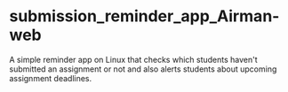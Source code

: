 # submission_reminder_app_Airman-web
A simple reminder app on Linux that checks which students haven't submitted an assignment or not and also alerts students about upcoming assignment deadlines.
